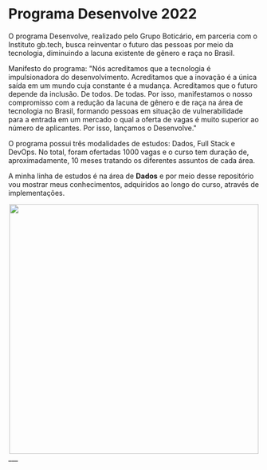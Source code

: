 # Programa Desenvolve 2022

O programa Desenvolve, realizado pelo Grupo Boticário, em parceria com o Instituto gb.tech, busca reinventar o futuro das pessoas por meio da tecnologia, diminuindo a lacuna existente de gênero e raça no Brasil.

Manifesto do programa: "Nós acreditamos que a tecnologia é impulsionadora do desenvolvimento. Acreditamos que a inovação é a única saída em um mundo cuja constante é a mudança. Acreditamos que o futuro depende da inclusão. De todos. De todas. Por isso, manifestamos o nosso compromisso com a redução da lacuna de gênero e de raça na área de tecnologia no Brasil, formando pessoas em situação de vulnerabilidade para a entrada em um mercado o qual a oferta de vagas é muito superior ao número de aplicantes. Por isso, lançamos o Desenvolve."

O programa possui três modalidades de estudos: Dados, Full Stack e DevOps. No total, foram ofertadas 1000 vagas e o curso tem duração de, aproximadamente, 10 meses tratando os diferentes assuntos de cada área.

A minha linha de estudos é na área de **Dados** e por meio desse repositório vou mostrar meus conhecimentos, adquiridos ao longo do curso, através de implementações.

<div align="center">
  <img src="https://user-images.githubusercontent.com/94764799/152929892-b6adc145-74c5-4223-bd6d-a7a48994f754.png" width=500px/>
</div>
___
